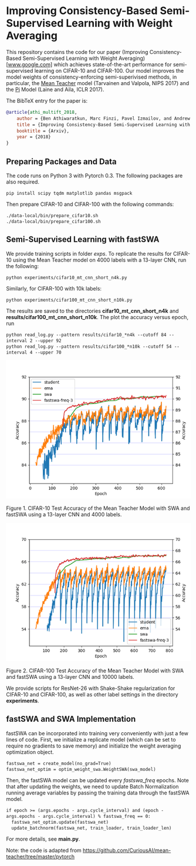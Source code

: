 # Improving Consistency-Based Semi-Supervised Learning with Weight Averaging 

This repository contains the code for our paper (Improving Consistency-Based Semi-Supervised Learning with Weight Averaging)[www.google.com] which achieves state-of-the-art performance for semi-supervised learning on CIFAR-10 and CIFAR-100. Our model improves the model weights of consistency-enforcing semi-superivised methods, in particular, the [Mean Teacher](https://arxiv.org/abs/1703.01780) model (Tarvainen and Valpola, NIPS 2017) and the [Pi](https://arxiv.org/abs/1610.02242) Model (Laine and Aila, ICLR 2017).


The BibTeX entry for the paper is:
```bibtex
@article{athi_multift_2018,
    author = {Ben Athiwaratkun, Marc Finzi, Pavel Izmailov, and Andrew Gordon Wilson},
    title = {Improving Consistency-Based Semi-Supervised Learning with Weight Averaging},
    booktitle = {Arxiv},
    year = {2018}
}
```

## Preparing Packages and Data

The code runs on Python 3 with Pytorch 0.3. The following packages are also required.
```
pip install scipy tqdm matplotlib pandas msgpack
```

Then prepare CIFAR-10 and CIFAR-100 with the following commands:

```
./data-local/bin/prepare_cifar10.sh
./data-local/bin/prepare_cifar100.sh
```

## Semi-Supervised Learning with fastSWA
We provide training scripts in folder *exps*. To replicate the results for CIFAR-10 using the Mean Teacher model on 4000 labels with a 13-layer CNN, run the following:

```
python experiments/cifar10_mt_cnn_short_n4k.py
```

Similarly, for CIFAR-100 with 10k labels:
```
python experiments/cifar100_mt_cnn_short_n10k.py
```

The results are saved to the directories **cifar10_mt_cnn_short_n4k** and **results/cifar100_mt_cnn_short_n10k**. The plot the accuracy versus epoch, run

```
python read_log.py --pattern results/cifar10_*n4k --cutoff 84 --interval 2 --upper 92
python read_log.py --pattern results/cifar100_*n10k --cutoff 54 --interval 4 --upper 70
```

<p align="center"> 
<img src="figs/N-4000_seed-10_exp-cifar10_mt_cnn_short_n4k_date-2018-06-06_01-40-29.png">

Figure 1. CIFAR-10 Test Accuracy of the Mean Teacher Model with SWA and fastSWA using a 13-layer CNN and 4000 labels.
</p>

<p align="center"> 
<img src="figs/N-10000_seed-11_exp-cifar100_mt_cnn_short_n10k_date-2018-06-06_01-45-02.png">

Figure 2. CIFAR-100 Test Accuracy of the Mean Teacher Model with SWA and fastSWA using a 13-layer CNN and 10000 labels.
</p>

We provide scripts for ResNet-26 with Shake-Shake regularization for CIFAR-10 and CIFAR-100, as well as other label settings in the directory **experiments**.

## fastSWA and SWA Implementation
fastSWA can be incorporated into training very conveniently with just a few lines of code. First, we initialize a replicate model (which can be set to require no gradients to save memory) and initialize the weight averaging optimization object.

```
fastswa_net = create_model(no_grad=True)
fastswa_net_optim = optim_weight_swa.WeightSWA(swa_model)
```

Then, the fastSWA model can be updated every *fastswa_freq* epochs. Note that after updating the weights, we need to update Batch Normalization running average variables by passing the training data through the fastSWA model. 
```
if epoch >= (args.epochs - args.cycle_interval) and (epoch - args.epochs - args.cycle_interval) % fastswa_freq == 0:
  fastswa_net_optim.update(fastswa_net)
  update_batchnorm(fastswa_net, train_loader, train_loader_len)
```
For more details, see **main.py**.

Note: the code is adapted from https://github.com/CuriousAI/mean-teacher/tree/master/pytorch
